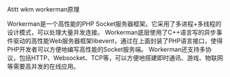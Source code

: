 Atitt wkm workerman原理


Workerman是一个高性能的PHP Socket服务器框架。它采用了多进程+多线程的设计模式，可以处理大量并发连接。
Workerman底层使用了C++语言写的异步事件驱动的高性能Web服务器框架libevent，通过在上面封装了PHP语言接口，使得PHP开发者可以方便地编写高性能的Socket服务端。
Workerman还支持多协议，包括HTTP、Websocket、TCP等，可以方便地搭建即时通讯、游戏、物联网等需要高并发的在线应用。

